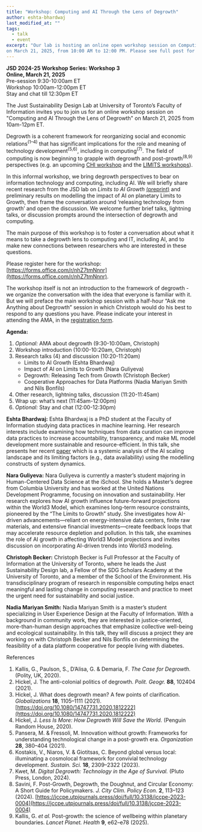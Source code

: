 ```yaml
---
title: "Workshop: Computing and AI Through the Lens of Degrowth"
author: eshta-bhardwaj
last_modified_at: ""
tags:
  - talk
  - event
excerpt: "Our lab is hosting an online open workshop session on Computing and AI Through the Lens of Degrowth 
on March 21, 2025, from 10:00 AM to 12:00 PM. Please see full post for details."
---
```

**JSD 2024-25 Workshop Series: Workshop 3**\
**Online, March 21, 2025**\
Pre-session 9:30-10:00am ET\
Workshop 10:00am-12:00pm ET\
Stay and chat till 12:30pm ET

The Just Sustainability Design Lab at University of Toronto’s Faculty of Information 
invites you to join us for an online workshop session on "Computing and AI Through the Lens of Degrowth" 
on March 21, 2025 from 10am-12pm ET. 

Degrowth is a coherent framework for reorganizing social and economic relations<sup>(1–4)</sup> that 
has significant implications for the role and meaning of technology development<sup>(5,6)</sup>, including in computing<sup>(7)</sup>. 
The field of computing is now beginning to grapple with degrowth and post-growth<sup>(8,9)</sup> perspectives (e.g. an upcoming 
[CHI workshop](https://pointed-waterlily-f95.notion.site/Advancing-Post-growth-HCI-15dec6ab184b809b8692ec6a3d578089) 
and the [LIMITS workshops](https://computingwithinlimits.org/2025/)).

In this informal workshop, we bring degrowth perspectives to bear on information technology and computing, 
including AI. We will briefly share recent research from the JSD lab on *Limits to AI Growth* [(preprint)](https://arxiv.org/abs/2501.17980v1) and 
preliminary results on modelling the impact of AI *on* planetary Limits to Growth, then frame the conversation 
around ‘releasing technology from growth’ and open the discussion. We welcome further brief talks, lightning talks, 
or discussion prompts around the intersection of degrowth and computing.

The main purpose of this workshop is to foster a conversation about what it means to take a degrowth 
lens to computing and IT, including AI, and to make new connections between researchers who are 
interested in these questions. 

Please register here for the workshop: [https://forms.office.com/r/nhZ7tmNnnr](https://forms.office.com/r/nhZ7tmNnnr).

The workshop itself is not an introduction to the framework of degrowth - we organize the 
conversation with the idea that everyone is familiar with it. But we will preface the main workshop 
session with a half-hour “Ask me Anything about Degrowth” session in which Christoph would do his best to 
respond to any questions you have. Please indicate your interest in attending the AMA, in the [registration form](https://forms.office.com/r/nhZ7tmNnnr).


**Agenda:**
1. *Optional:* AMA about degrowth (9:30-10:00am, Christoph)
2. Workshop introduction (10:00-10:20am, Christoph)
3. Research talks (4) and discussion (10:20-11:20am)
	- Limits to AI Growth (Eshta Bhardwaj)
	- Impact of AI on Limits to Growth (Nara Guliyeva)
	- Degrowth: Releasing Tech from Growth (Christoph Becker)
	- Cooperative Approaches for Data Platforms (Nadia Mariyan Smith and Nils Bonfils)
4. Other research, lightning talks, discussion (11:20-11:45am)
5. Wrap up: what’s next (11:45am-12:00pm)
6. *Optional:* Stay and chat (12:00-12:30pm)

**Eshta Bhardwaj:** Eshta Bhardwaj is a PhD student at the Faculty of Information studying 
data practices in machine learning. Her research interests include examining how
techniques from data curation can improve data practices to increase accountability, transparency, and make ML model development more sustainable 
and resource-efficient. In this talk, she presents her 
recent [paper](https://arxiv.org/abs/2501.17980v1) which is a systemic analysis of the AI scaling landscape 
and its limiting factors (e.g., data availability) using the modelling constructs of system dynamics.  

**Nara Guliyeva:** Nara Guliyeva is currently a master’s student majoring in 
Human-Centered Data Science at the iSchool. She holds a Master’s degree from Columbia University and 
has worked at the United Nations Development Programme, focusing on innovation and sustainability. Her research explores how AI growth influence 
future-forward projections within the World3 Model, which examines long-term resource constraints, pioneered by the “The Limits to Growth” study. 
She investigates how AI-driven advancements—reliant on energy-intensive data centers, finite raw materials, and extensive financial investments—create feedback 
loops that may accelerate resource depletion and pollution. In this talk, she examines the role of AI growth in affecting World3 Model projections and invites 
discussion on incorporating AI-driven trends into World3 modeling.

**Christoph Becker:** Christoph Becker is Full Professor at the Faculty of Information at the University of Toronto, where he leads the Just Sustainability Design lab, 
a Fellow of the SDG Scholars Academy at the University of Toronto, and a member of the School of the Environment. His transdisciplinary program of research in responsible 
computing helps enact meaningful and lasting change in computing research and practice to meet the urgent need for sustainability and social justice. 

**Nadia Mariyan Smith:** Nadia Mariyan Smith is a master’s student specializing in User Experience Design at the Faculty of Information. 
With a background in community work, they are interested in justice-oriented, more-than-human design approaches that emphasize collective well-being and ecological 
sustainability. In this talk, they will discuss a project they are working on with Christoph Becker and Nils Bonfils on determining the feasibility of a 
data platform cooperative for people living with diabetes.

References

1.	Kallis, G., Paulson, S., D’Alisa, G. & Demaria, F. *The Case for Degrowth.* (Polity, UK, 2020).
2.	Hickel, J. The anti-colonial politics of degrowth. *Polit. Geogr.* **88**, 102404 (2021).
3.	Hickel, J. What does degrowth mean? A few points of clarification. *Globalizations* **18**, 1105–1111 (2021). [https://doi.org/10.1080/14747731.2020.1812222](https://doi.org/10.1080/14747731.2020.1812222)
4.	Hickel, J. *Less Is More: How Degrowth Will Save the World.* (Penguin Random House, 2020).
5.	Pansera, M. & Fressoli, M. Innovation without growth: Frameworks for understanding technological change in a post-growth era. *Organization* **28**, 380–404 (2021).
6.	Kostakis, V., Niaros, V. & Giotitsas, C. Beyond global versus local: illuminating a cosmolocal framework for convivial technology development. *Sustain. Sci.* **18**, 2309–2322 (2023).
7.	Kwet, M. *Digital Degrowth: Technology in the Age of Survival.* (Pluto Press, London, 2024).
8.	Savini, F. Post-Growth, Degrowth, the Doughnut, and Circular Economy: A Short Guide for Policymakers. *J. City Clim. Policy Econ.* **2**, 113–123 (2024). [https://jccpe.utpjournals.press/doi/full/10.3138/jccpe-2023-0004](https://jccpe.utpjournals.press/doi/full/10.3138/jccpe-2023-0004)
9.	Kallis, G. *et al.* Post-growth: the science of wellbeing within planetary boundaries. *Lancet Planet. Health* **9**, e62–e78 (2025).

